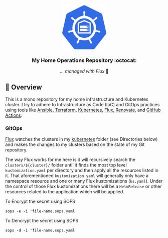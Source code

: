 <div align="center">
<img src="https://raw.githubusercontent.com/thaddeuscleo/cleoverse-gitops/main/docs/src/assets/logo.png" align="center" width="144px" height="144px"/>


### My Home Operations Repository :octocat:

_... managed with Flux_ 🤖
</div>

## 📖 Overview

This is a mono repository for my home infrastructure and Kubernetes cluster. I try to adhere to Infrastructure as Code (IaC) and GitOps practices using tools like [Ansible](https://www.ansible.com/), [Terraform](https://www.terraform.io/), [Kubernetes](https://kubernetes.io/), [Flux](https://github.com/fluxcd/flux2), [Renovate](https://github.com/renovatebot/renovate), and [GitHub Actions](https://github.com/features/actions).


### GitOps

[Flux](https://github.com/fluxcd/flux2) watches the clusters in my [kubernetes](./kubernetes/) folder (see Directories below) and makes the changes to my clusters based on the state of my Git repository.

The way Flux works for me here is it will recursively search the `clusters/${cluster}/` folder until it finds the most top level `kustomization.yaml` per directory and then apply all the resources listed in it. That aforementioned `kustomization.yaml` will generally only have a namespace resource and one or many Flux kustomizations (`ks.yaml`). Under the control of those Flux kustomizations there will be a `HelmRelease` or other resources related to the application which will be applied.



To Encrypt the secret using SOPS
```
sops -e -i 'file-name.sops.yaml'
```

To Dencrypt the secret using SOPS
```
sops -d -i 'file-name.sops.yaml'
```